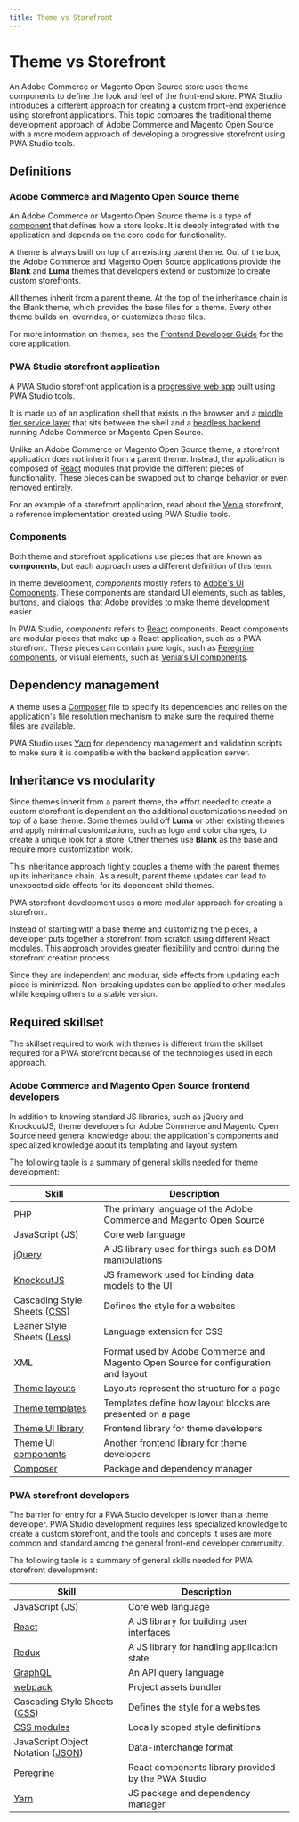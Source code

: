 ```yaml
---
title: Theme vs Storefront
---
```


# Theme vs Storefront

An Adobe Commerce or Magento Open Source store uses theme components to define the look and feel of the front-end store.
PWA Studio introduces a different approach for creating a custom front-end experience using storefront applications.
This topic compares the traditional theme development approach of Adobe Commerce and Magento Open Source with a more modern approach of developing a progressive storefront using PWA Studio tools.

## Definitions

### Adobe Commerce and Magento Open Source theme

An Adobe Commerce or Magento Open Source theme is a type of [component][] that defines how a store looks.
It is deeply integrated with the application and depends on the core code for functionality.

[component]: https://developer.adobe.com/commerce/php/development/

A theme is always built on top of an existing parent theme.
Out of the box, the Adobe Commerce and Magento Open Source applications provide the **Blank** and **Luma** themes that developers extend or customize to create custom storefronts.

All themes inherit from a parent theme.
At the top of the inheritance chain is the Blank theme, which provides the base files for a theme.
Every other theme builds on, overrides, or customizes these files.

For more information on themes, see the [Frontend Developer Guide][] for the core application.

[frontend developer guide]: https://developer.adobe.com/commerce/frontend-core/guide/

### PWA Studio storefront application

A PWA Studio storefront application is a [progressive web app][] built using PWA Studio tools.

[progressive web app]: /guides/

It is made up of an application shell that exists in the browser and a [middle tier service layer][] that sits between the shell and a [headless backend][] running Adobe Commerce or Magento Open Source.

[middle tier service layer]: /guides/packages/upward/
[headless backend]: https://magento.com/blog/best-practices/future-headless

Unlike an Adobe Commerce or Magento Open Source theme, a storefront application does not inherit from a parent theme.
Instead, the application is composed of [React][] modules that provide the different pieces of functionality.
These pieces can be swapped out to change behavior or even removed entirely.

[react]: https://reactjs.org/

For an example of a storefront application, read about the [Venia][] storefront, a reference implementation created using PWA Studio tools.

[venia]: /guides/packages/venia/

### Components

Both theme and storefront applications use pieces that are known as **components**, but
each approach uses a different definition of this term.

In theme development, _components_ mostly refers to [Adobe's UI Components][].
These components are standard UI elements, such as tables, buttons, and dialogs, that Adobe provides to make theme development easier.

[adobe's ui components]: https://developer.adobe.com/commerce/frontend-core/ui-components/

In PWA Studio, _components_ refers to [React][] components.
React components are modular pieces that make up a React application, such as a PWA storefront.
These pieces can contain pure logic, such as [Peregrine components][], or visual elements, such as [Venia's UI components][].

[peregrine components]: /guides/packages/peregrine/
[venia's ui components]: /guides/packages/venia/ui-components/

## Dependency management

A theme uses a [Composer][] file to specify its dependencies and relies on the application's file resolution mechanism to make sure the required theme files are available.

[composer]: https://getcomposer.org/doc/00-intro.md

PWA Studio uses [Yarn][] for dependency management and validation scripts to make sure it is compatible with the backend application server.

[yarn]: https://yarnpkg.com/

## Inheritance vs modularity

Since themes inherit from a parent theme, the effort needed to create a custom storefront is dependent on the additional customizations needed on top of a base theme.
Some themes build off **Luma** or other existing themes and apply minimal customizations, such as logo and color changes, to create a unique look for a store.
Other themes use **Blank** as the base and require more customization work.

This inheritance approach tightly couples a theme with the parent themes up its inheritance chain.
As a result, parent theme updates can lead to unexpected side effects for its dependent child themes.

PWA storefront development uses a more modular approach for creating a storefront.

Instead of starting with a base theme and customizing the pieces, a developer puts together a storefront from scratch using different React modules.
This approach provides greater flexibility and control during the storefront creation process.

Since they are independent and modular, side effects from updating each piece is minimized.
Non-breaking updates can be applied to other modules while keeping others to a stable version.

## Required skillset

The skillset required to work with themes is different from the skillset required for a PWA storefront because of the technologies used in each approach.

### Adobe Commerce and Magento Open Source frontend developers

In addition to knowing standard JS libraries, such as jQuery and KnockoutJS, theme developers for Adobe Commerce and Magento Open Source need general knowledge about the application's components and specialized knowledge about its templating and layout system.

The following table is a summary of general skills needed for theme development:

| Skill                                        | Description                                                                        |
| -------------------------------------------- | ---------------------------------------------------------------------------------- |
| PHP                                          | The primary language of the Adobe Commerce and Magento Open Source                 |
| JavaScript (JS)                              | Core web language                                                                  |
| [jQuery][]                                   | A JS library used for things such as DOM manipulations                             |
| [KnockoutJS][]                               | JS framework used for binding data models to the UI                                |
| Cascading Style Sheets ([CSS][])             | Defines the style for a websites                                                   |
| Leaner Style Sheets ([Less][])               | Language extension for CSS                                                         |
| XML                                          | Format used by Adobe Commerce and Magento Open Source for configuration and layout |
| [Theme layouts][]                            | Layouts represent the structure for a page                                         |
| [Theme templates][]                          | Templates define how layout blocks are presented on a page                         |
| [Theme UI library][]                         | Frontend library for theme developers                                              |
| [Theme UI components][adobe's ui components] | Another frontend library for theme developers                                      |
| [Composer][]                                 | Package and dependency manager                                                     |

[jquery]: https://jquery.com/
[knockoutjs]: https://knockoutjs.com/
[css]: https://developer.adobe.com/commerce/frontend-core/guide/css/
[less]: http://lesscss.org/
[theme layouts]: https://developer.adobe.com/commerce/frontend-core/guide/layouts/
[theme templates]: https://developer.adobe.com/commerce/frontend-core/guide/templates/
[theme ui library]: https://magento-devdocs.github.io/magento2-ui-library/

### PWA storefront developers

The barrier for entry for a PWA Studio developer is lower than a theme developer.
PWA Studio development requires less specialized knowledge to create a custom storefront, and
the tools and concepts it uses are more common and standard among the general front-end developer community.

The following table is a summary of general skills needed for PWA storefront development:

| Skill                                 | Description                                         |
| ------------------------------------- | --------------------------------------------------- |
| JavaScript (JS)                       | Core web language                                   |
| [React][]                             | A JS library for building user interfaces           |
| [Redux][]                             | A JS library for handling application state         |
| [GraphQL][]                           | An API query language                               |
| [webpack][]                           | Project assets bundler                              |
| Cascading Style Sheets ([CSS][])      | Defines the style for a websites                    |
| [CSS modules][]                       | Locally scoped style definitions                    |
| JavaScript Object Notation ([JSON][]) | Data-interchange format                             |
| [Peregrine][]                         | React components library provided by the PWA Studio |
| [Yarn][]                              | JS package and dependency manager                   |

[graphql]: /guides/general-concepts/graphql/
[css modules]: /guides/general-concepts/css-modules/
[peregrine]: /guides/packages/peregrine/
[redux]: https://redux.js.org/
[json]: https://www.json.org/
[webpack]: https://webpack.js.org/
